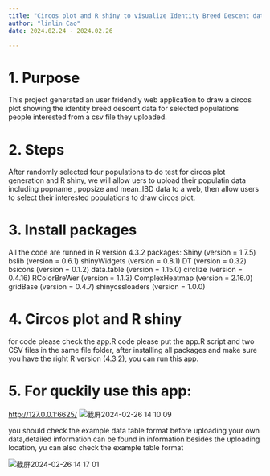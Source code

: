 ```yaml
---
title: "Circos plot and R shiny to visualize Identity Breed Descent data for interested populations "
author: "linlin Cao"
date: 2024.02.24 - 2024.02.26

---
```


# 1. Purpose 
This project generated an user fridendly web application to draw a circos plot showing the identity breed descent data for 
selected populations people interested from a csv file they uploaded.

# 2. Steps
After randomly selected four populations to do test for circos plot generation and R shiny, we will allow uers to upload 
their populatin data including popname , popsize and mean_IBD data to a web, then allow users to select their interested populations to draw circos plot.

# 3. Install packages
All the code are runned in R version 4.3.2
packages: 
Shiny (version = 1.7.5)
bslib (version = 0.6.1)
shinyWidgets (version = 0.8.1)
DT (version = 0.32)
bsicons (version = 0.1.2)
data.table (version = 1.15.0)
circlize (version = 0.4.16)
RColorBreWer (version = 1.1.3)
ComplexHeatmap (version = 2.16.0)
gridBase (version = 0.4.7)
shinycssloaders (version = 1.0.0)

# 4. Circos plot and R shiny
for code please check the app.R code 
please put the app.R script and two CSV files in the same file folder, after installing all packages and make sure you have the right R version (4.3.2), you can run this app.

# 5. For quckily use this app: 
http://127.0.0.1:6625/
![截屏2024-02-26 14 10 09](https://github.com/linlincao22/binp29_popgenetics_assignment/assets/112622493/3d6d4ed9-e2c7-48a4-8e39-0cc30b948f0d)





you should check the example data table format before uploading your own data,detailed information can be found in information besides the uploading location, yu can also check the example table format

![截屏2024-02-26 14 17 01](https://github.com/linlincao22/binp29_popgenetics_assignment/assets/112622493/3468fdd1-638d-4603-b6d8-ccd9b9bbafa9)



